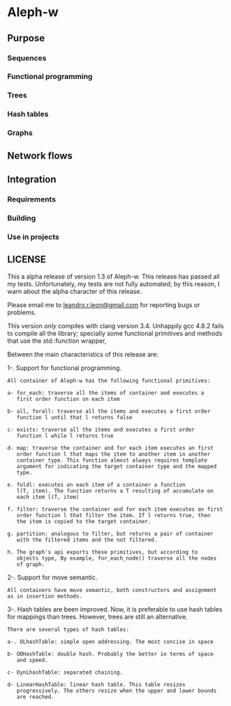 # Aleph-w

## Purpose

### Sequences

### Functional programming

### Trees

### Hash tables

### Graphs


## Network flows


## Integration


### Requirements

### Building


### Use in projects

## LICENSE
This a alpha release of version 1.3 of Aleph-w. This release has
passed all my tests. Unfortunately, my tests are not fully automated; by
this reason, I warn about the alpha character of this release.

Please email me to leandro.r.leon@gmail.com for reporting bugs or
problems.

This version *only* compiles with clang version 3.4. Unhappily gcc 4.8.2
fails to compile all the library; specially some functional primitives
and methods that use the std::function wrapper, 

Between the main characteristics of this release are:

1-. Support for functional programming. 

    All container of Aleph-w has the following functional primitives:

    a- for_each: traverse all the items of container and executes a
       first order function on each item

    b- all, forall: traverse all the items and executes a first order
       function l until that l returns false

    c- exists: traverse all the items and executes a first order
       function l while l returns true

    d- map: traverse the container and for each item executes an first
       order function l that maps the item to another item in another
       container type. This function almost always requires template
       argument for indicating the target container type and the mapped
       type.

    e. foldl: executes on each item of a container a function 
       l(T, item). The function returns a T resulting of accumulate on
       each item l(T, item)

    f. filter: traverse the container and for each item executes an first
       order function l that filter the item. If l returns true, then
       the item is copied to the target container. 

    g. partition: analogous to filter, but returns a pair of container
       with the filtered items and the not filtered.

    h. The graph's api exports these primitives, but according to
       objects type, By example, for_each_node() traverse all the nodes
       of graph.

2-. Support for move semantic.

    All containers have move semantic, both constructors and assignment
    as in insertion methods.

3-. Hash tables are been improved. Now, it is preferable to use hash
    tables for mappings than trees. However, trees are still an
    alternative. 

    There are several types of hash tables:

    a-. OLhashTable: simple open addressing. The most concise in space

    b- ODHashTable: double hash. Probably the better in terms of space
       and speed. 

    c- DynLhashTable: separated chaining.

    d- LinearHashTable: linear hash table. This table resizes
       progressively. The others resize when the upper and lower bounds
       are reached.

 
